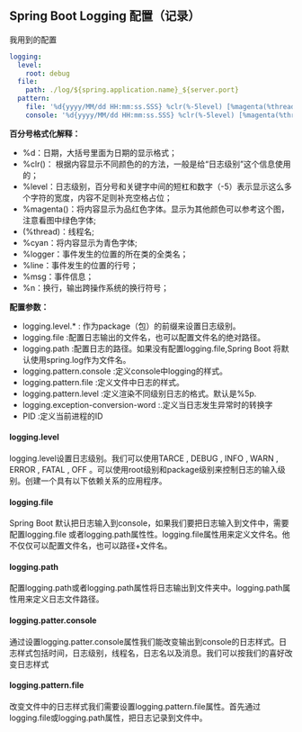 ## Spring Boot Logging 配置（记录）

我用到的配置

```yml
logging:
  level:
    root: debug
  file:
    path: ./log/${spring.application.name}_${server.port}
  pattern:
    file: '%d{yyyy/MM/dd HH:mm:ss.SSS} %clr(%-5level) [%magenta(%thread)] %cyan(%logger{15}) : %msg%n'
    console: '%d{yyyy/MM/dd HH:mm:ss.SSS} %clr(%-5level) [%magenta(%thread)] %cyan(%logger{15}) : %msg%n'
```

**百分号格式化解释：**

-  %d：日期，大括号里面为日期的显示格式；
- %clr()： 根据内容显示不同颜色的的方法，一般是给“日志级别”这个信息使用的；
- %level：日志级别，百分号和关键字中间的短杠和数字（-5）表示显示这么多个字符的宽度，内容不足则补充空格占位；
- %magenta()：将内容显示为品红色字体。显示为其他颜色可以参考这个图，注意看图中绿色字体;
- (%thread)：线程名;
- %cyan：将内容显示为青色字体;
- %logger：事件发生的位置的所在类的全类名；
- %line：事件发生的位置的行号；
- %msg：事件信息；
- %n：换行，输出跨操作系统的换行符号；

**配置参数：**

- logging.level.* : 作为package（包）的前缀来设置日志级别。
- logging.file :配置日志输出的文件名，也可以配置文件名的绝对路径。
- logging.path :配置日志的路径。如果没有配置logging.file,Spring Boot 将默认使用spring.log作为文件名。
- logging.pattern.console :定义console中logging的样式。
- logging.pattern.file :定义文件中日志的样式。
- logging.pattern.level :定义渲染不同级别日志的格式。默认是%5p.
- logging.exception-conversion-word :.定义当日志发生异常时的转换字
- PID :定义当前进程的ID

#### logging.level

logging.level设置日志级别。我们可以使用TARCE , DEBUG , INFO , WARN , ERROR , FATAL , OFF 。可以使用root级别和package级别来控制日志的输入级别。创建一个具有以下依赖关系的应用程序。

#### logging.file

Spring Boot 默认把日志输入到console，如果我们要把日志输入到文件中，需要配置logging.file 或者logging.path属性性。logging.file属性用来定义文件名。他不仅仅可以配置文件名，也可以路径+文件名。

#### **logging.path**

配置logging.path或者logging.path属性将日志输出到文件夹中。logging.path属性用来定义日志文件路径。

#### logging.patter.console

通过设置logging.patter.console属性我们能改变输出到console的日志样式。日志样式包括时间，日志级别，线程名，日志名以及消息。我们可以按我们的喜好改变日志样式

#### logging.pattern.file

改变文件中的日志样式我们需要设置logging.pattern.file属性。首先通过logging.file或logging.path属性，把日志记录到文件中。
